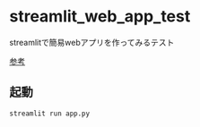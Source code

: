 # streamlit_web_app_test

streamlitで簡易webアプリを作ってみるテスト

[参考](https://youtu.be/4nsTce1Oce8)

## 起動

~~~
streamlit run app.py
~~~